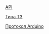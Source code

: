 [API](https://github.com/Foton512/dognet/wiki/API)


[Типа ТЗ](https://github.com/Foton512/dognet/wiki/типа-ТЗ)


[Протокол Arduino](https://github.com/Foton512/dognet/wiki/%D0%9F%D1%80%D0%BE%D1%82%D0%BE%D0%BA%D0%BE%D0%BB-%D0%BE%D0%B1%D1%89%D0%B5%D0%BD%D0%B8%D1%8F-Arduino-%D0%B8-%D0%B3%D0%BB%D0%B0%D0%B2%D0%BD%D0%BE%D0%B3%D0%BE-%D0%B1%D0%BB%D0%BE%D0%BA%D0%B0)
